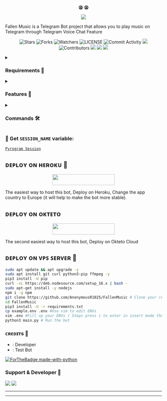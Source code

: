 <p align="center">
    <br><b>😫 😫</b><br>
</p>
<p align="center"><a href=""><img src="https://te.legra.ph/file/3261e6b0f7746c55c1402.jpg"></a></p>

Fallen Music is a Telegram Bot project that allows you to play music on Telegram through Telegram Voice Chat Feature</b><br>

<p align="center">
    <img src="https://img.shields.io/github/stars/Ritikkashyap6/Love_Music_7?style=for-the-badge" alt="Stars">
    <img src="https://img.shields.io/github/forks/Ritikkashyap6/Love_Music_7?style=for-the-badge" alt="Forks">
    <img src="https://img.shields.io/github/watchers/Ritikkashyap6/Love_Music_7?style=for-the-badge" alt="Watchers">
    <img src="https://img.shields.io/github/license/Ritikkashyap6/Love_Music_7?style=for-the-badge" alt="LICENSE">
    <img src="https://img.shields.io/github/commit-activity/w/Ritikkashyap6/Love_Music_7?style=for-the-badge" alt="Commit Activity">
    <a href="https://github.com/Ritikkashyap6/Love_Music_7/commits/Ritikkashyap6"> <img src="https://img.shields.io/github/last-commit/AnonymousR1025/FallenMusic?color=blue&logo=github&logoColor=green&style=for-the-badge" /></a>
    <img src="https://img.shields.io/github/contributors/AnonymousR1025/FallenMusic?style=for-the-badge" alt="Contributors">
    <a href="https://github.com/Ritikkashyap6/Love_Music_7/issues"> <img src="https://img.shields.io/github/issues/Ritikkashyap6/Love_Music_7?color=blueviolet&logo=github&logoColor=green&style=for-the-badge" /></a>
    <a href="https://github.com/Ritikkashyap6/Love_Music_7"> <img src="https://img.shields.io/github/repo-size/Ritikkashyap6/Love_Music_7?color=orange&logo=github&logoColor=green&style=for-the-badge" /></a>
    <a href="https://pypi.org/project/Pyrogram/"> <img src="https://img.shields.io/pypi/v/pyrogram?color=yellow&label=pyrogram&logo=python&logoColor=green&style=for-the-badge" /></a>
</p>

<details>
<summary><h3> Requirements 📝</h3></summary>

- FFmpeg
- NodeJS [nodesource.com](https://nodesource.com/)
- Python 3.7 or higher
- [PyTgCalls](https://github.com/pytgcalls/pytgcalls)
</details>

<details>
<summary><h3> Features 🔮</h3></summary>

- Yt-dL Fix
- Updated Plug-in
- Super Fast Bot
- No Lag Hang
- Fast Download Song From Server
- Program Updated
- Smooth Player
</details>

<details>
<summary><h3> Commands 🛠</h3></summary> 

- `/play <song name>` - play song you requested
- `/song <song name>` - download songs you want quickly
- `/ping` - Bot Online or Offine

#### Admins Only 👷‍♂️
- `/pause` - pause song play
- `/resume` - resume song play
- `/skip` - play next song
- `/end` - stop music play
</details>

### 🧪 Get `SESSION_NAME` variable:

[``Pyrogram Session``](https://replit.com/@Ritikkashyap7/Session-Generator?v=1)

## ᴅᴇᴩʟᴏʏ ᴏɴ ʜᴇʀᴏᴋᴜ 🚀

<p align="center"><a href="https://heroku.com/deploy?template=https://github.com/Ritikkashyap6/Love_Music_7"> <img src="https://img.shields.io/badge/Deploy%20To%20Heroku-black?style=for-the-badge&logo=heroku" width="200" height="35.45"/></a></p>
The easiest way to host this bot, Deploy on Heroku, Change the app country to Europe (it will help to make the bot more stable).

## ᴅᴇᴩʟᴏʏ ᴏɴ ᴏᴋᴛᴇᴛᴏ

<p align="center"><a href="https://cloud.okteto.com/deploy?repository=https://github.com/Ritikkashyap7/musicbot"><img src="https://img.shields.io/badge/Deploy%20To%20Okteto-informational?style=for-the-badge&logo=Okteto" width="200" height="35.45"/></a></p>
The second easiest way to host this bot, Deploy on Okteto Cloud

## ᴅᴇᴘʟᴏʏ ᴏɴ ᴠᴘꜱ ꜱᴇʀᴠᴇʀ 📡

```sh
sudo apt update && apt upgrade -y
sudo apt install git curl python3-pip ffmpeg -y
pip3 install -U pip
curl -sL https://deb.nodesource.com/setup_16.x | bash -
sudo apt-get install -y nodejs
npm i -g npm
git clone https://github.com/AnonymousR1025/FallenMusic # Clone your repo.
cd FallenMusic
pip3 install -U -r requirements.txt
cp example.env .env #Use vim to edit ENVs
vim .env #Fill up your ENVs ( Steps press i to enter in insert mode then edit the file. Press Esc to exit the editing mode then type :wq! and press Enter key to save the file.)
python3 main.py # Run the bot
```

### ᴄʀᴇᴅɪᴛs 💖
- [ ](@Ritik_kashyap_7): Developer
- [  ](): Test Bot

[![ForTheBadge made-with-python](http://ForTheBadge.com/images/badges/made-with-python.svg)](https://www.python.org/)

### Support & Developer 🎑
<a href=""><img src="https://img.shields.io/badge/-Support%20Group-blue.svg?style=for-the-badge&logo=Telegram"></a>
<a href=""><img src="https://img.shields.io/badge/%20Developer-blue.svg?style=for-the-badge&logo=Telegram"></a>

------------------------------------------------
-------------------------------------------------
